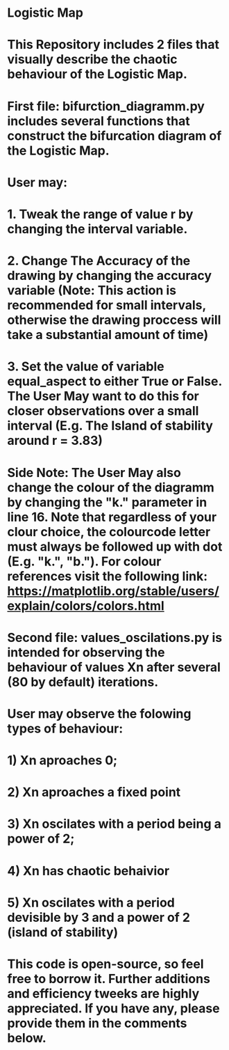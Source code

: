 # Logistic Map

# This Repository includes 2 files that visually describe the chaotic behaviour of the Logistic Map.

# First file: bifurction_diagramm.py includes several functions that construct the bifurcation diagram of the Logistic Map. 
# User may: 
# 1. Tweak the range of value r by changing the interval variable.
# 2. Change The Accuracy of the drawing by changing the accuracy variable (Note: This action is recommended for small intervals, otherwise the drawing proccess will take a substantial amount of time)
# 3. Set the value of variable equal_aspect to either True or False. The User May want to do this for closer observations over a small interval (E.g. The Island of stability around r = 3.83)
# Side Note: The User May also change the colour of the diagramm by changing the "k." parameter in line 16. Note that regardless of your clour choice, the colourcode letter must always be followed up with dot (E.g. "k.", "b."). For colour references visit the following link: https://matplotlib.org/stable/users/explain/colors/colors.html 

# Second file: values_oscilations.py is intended for observing the behaviour of values Xn after several (80 by default) iterations.
# User may observe the folowing types of behaviour: 
# 1) Xn aproaches 0;
# 2) Xn aproaches a fixed point
# 3) Xn oscilates with a period being a power of 2;
# 4) Xn has chaotic behaivior
# 5) Xn oscilates with a period devisible by 3 and a power of 2 (island of stability)

# This code is open-source, so feel free to borrow it. Further additions and efficiency tweeks are highly appreciated. If you have any, please provide them in the comments below.
